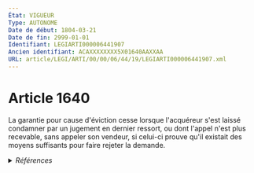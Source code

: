 ```yaml
---
État: VIGUEUR
Type: AUTONOME
Date de début: 1804-03-21
Date de fin: 2999-01-01
Identifiant: LEGIARTI000006441907
Ancien identifiant: ACAXXXXXXXX5X01640AAXXAA
URL: article/LEGI/ARTI/00/00/06/44/19/LEGIARTI000006441907.xml
---
```


<h1>Article 1640</h1>

La garantie pour cause d'éviction cesse lorsque l'acquéreur s'est laissé
condamner par un jugement en dernier ressort, ou dont l'appel n'est plus
recevable, sans appeler son vendeur, si celui-ci prouve qu'il existait des
moyens suffisants pour faire rejeter la demande.


<details>
  <summary><em>Références</em></summary>

  <h2>Références faites par l'article</h2>
  
  <ul>
    <li>
      CODIFICATION source Loi 1804-03-06
    </li>
    <li>
      CREATION source Loi 1804-03-06 promulguée le 16 mars 1804
    </li>
  </ul>
</details>
